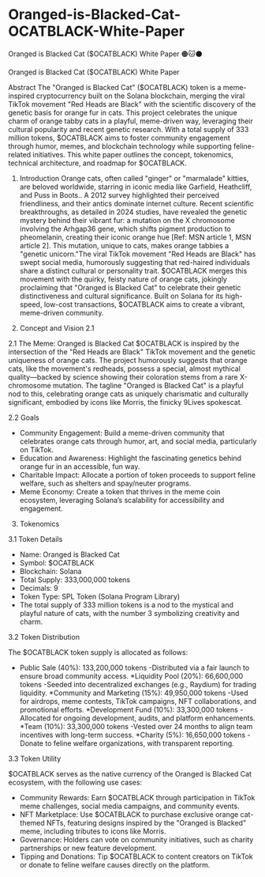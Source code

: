 # Oranged-is-Blacked-Cat-OCATBLACK-White-Paper
Oranged is Blacked Cat ($OCATBLACK) White Paper  🟠🐱⚫️

Oranged is Blacked Cat ($OCATBLACK) White Paper

Abstract
The "Oranged is Blacked Cat" ($OCATBLACK) token is a meme-inspired cryptocurrency built on the Solana blockchain, merging the viral TikTok movement "Red Heads are Black" with the scientific discovery of the genetic basis for orange fur in cats. This project celebrates the unique charm of orange tabby cats in a playful, meme-driven way, leveraging their cultural popularity and recent genetic research. With a total supply of 333 million tokens, $OCATBLACK aims to foster community engagement through humor, memes, and blockchain technology while supporting feline-related initiatives. This white paper outlines the concept, tokenomics, technical architecture, and roadmap for $OCATBLACK.

1. Introduction
Orange cats, often called "ginger" or "marmalade" kitties, are beloved worldwide, starring in iconic media like Garfield, Heathcliff, and Puss in Boots.. A 2012 survey highlighted their perceived friendliness, and their antics dominate internet culture. Recent scientific breakthroughs, as detailed in 2024 studies, have revealed the genetic mystery behind their vibrant fur: a mutation on the X chromosome involving the Arhgap36 gene, which shifts pigment production to pheomelanin, creating their iconic orange hue [Ref: MSN article 1, MSN article 2]. This mutation, unique to cats, makes orange tabbies a "genetic unicorn."The viral TikTok movement "Red Heads are Black" has swept social media, humorously suggesting that red-haired individuals share a distinct cultural or personality trait. $OCATBLACK merges this movement with the quirky, feisty nature of orange cats, jokingly proclaiming that "Oranged is Blacked Cat" to celebrate their genetic distinctiveness and cultural significance. Built on Solana for its high-speed, low-cost transactions, $OCATBLACK aims to create a vibrant, meme-driven community.

2. Concept and Vision 2.1
   
2.1 The Meme: Oranged is Blacked Cat
$OCATBLACK is inspired by the intersection of the "Red Heads are Black" TikTok movement and the genetic uniqueness of orange cats. The project humorously suggests that orange cats, like the movement's redheads, possess a special, almost mythical quality—backed by science showing their coloration stems from a rare X-chromosome mutation. The tagline "Oranged is Blacked Cat" is a playful nod to this, celebrating orange cats as uniquely charismatic and culturally significant, embodied by icons like Morris, the finicky 9Lives spokescat.

2.2 Goals
* Community Engagement: Build a meme-driven community that celebrates orange cats through humor, art, and social media, particularly on TikTok.
* Education and Awareness: Highlight the fascinating genetics behind orange fur in an accessible, fun way.
* Charitable Impact: Allocate a portion of token proceeds to support feline welfare, such as shelters and spay/neuter programs.
* Meme Economy: Create a token that thrives in the meme coin ecosystem, leveraging Solana’s scalability for accessibility and engagement.

3. Tokenomics

3.1 Token Details
* Name: Oranged is Blacked Cat
* Symbol: $OCATBLACK
* Blockchain: Solana
* Total Supply: 333,000,000 tokens
* Decimals: 9
* Token Type: SPL Token (Solana Program Library)
* The total supply of 333 million tokens is a nod to the mystical and playful nature of cats, with the number 3 symbolizing creativity and charm.

3.2 Token Distribution

The $OCATBLACK token supply is allocated as follows:

* Public Sale (40%): 133,200,000 tokens
  -Distributed via a fair launch to ensure broad community access.
*Liquidity Pool (20%): 66,600,000 tokens
-Seeded into decentralized exchanges (e.g., Raydium) for trading liquidity.
*Community and Marketing (15%): 49,950,000 tokens
-Used for airdrops, meme contests, TikTok campaigns, NFT collaborations, and promotional efforts.
*Development Fund (10%): 33,300,000 tokens
-Allocated for ongoing development, audits, and platform enhancements.
*Team (10%): 33,300,000 tokens
-Vested over 24 months to align team incentives with long-term success.
*Charity (5%): 16,650,000 tokens
-Donate to feline welfare organizations, with transparent reporting.

3.3 Token Utility

$OCATBLACK serves as the native currency of the Oranged is Blacked Cat ecosystem, with the following use cases:
* Community Rewards: Earn $OCATBLACK through participation in TikTok meme challenges, social media campaigns, and community events.
* NFT Marketplace: Use $OCATBLACK to purchase exclusive orange cat-themed NFTs, featuring designs inspired by the "Oranged is Blacked" meme, including tributes to icons like Morris.
* Governance: Holders can vote on community initiatives, such as charity partnerships or new feature development.
* Tipping and Donations: Tip $OCATBLACK to content creators on TikTok or donate to feline welfare causes directly on the platform.









